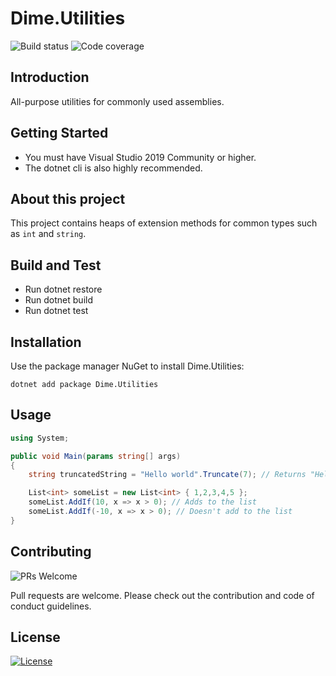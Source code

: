 # Dime.Utilities

![Build status](https://dev.azure.com/dimenicsbe/Utilities/_apis/build/status/dimenics.dime-utilities?branchName=master) ![Code coverage](https://img.shields.io/azure-devops/coverage/dimenicsbe/Utilities/150/master)

## Introduction

All-purpose utilities for commonly used assemblies.

## Getting Started

- You must have Visual Studio 2019 Community or higher.
- The dotnet cli is also highly recommended.

## About this project

This project contains heaps of extension methods for common types such as `int` and `string`.

## Build and Test

- Run dotnet restore
- Run dotnet build
- Run dotnet test

## Installation

Use the package manager NuGet to install Dime.Utilities:

`dotnet add package Dime.Utilities`

## Usage

``` csharp
using System;

public void Main(params string[] args)
{
    string truncatedString = "Hello world".Truncate(7); // Returns "Hello w";

    List<int> someList = new List<int> { 1,2,3,4,5 };
    someList.AddIf(10, x => x > 0); // Adds to the list
    someList.AddIf(-10, x => x > 0); // Doesn't add to the list
}
```

## Contributing

![PRs Welcome](https://img.shields.io/badge/PRs-welcome-brightgreen.svg?style=flat-square)

Pull requests are welcome. Please check out the contribution and code of conduct guidelines.

## License

[![License](http://img.shields.io/:license-mit-blue.svg?style=flat-square)](http://badges.mit-license.org)